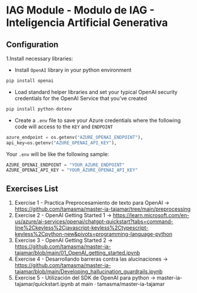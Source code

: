 # IAG Module - Modulo de IAG - Inteligencia Artificial Generativa
## Configuration
1.Install necessary libraries:
- Install `OpenAI` library in your python environment
```python
pip install openai
```
- Load standard helper libraries and set your typical OpenAI security credentials for the OpenAI Service that you've created
```python
pip install python-dotenv
```
- Create a `.env` file to save your Azure credentials where the following code will access to the `KEY` and `ENDPOINT`
```python
azure_endpoint = os.getenv("AZURE_OPENAI_ENDPOINT"), 
api_key=os.getenv("AZURE_OPENAI_API_KEY"), 
```

Your `.env` will be like the following sample:
```python
AZURE_OPENAI_ENDPOINT = "YOUR_AZURE_ENDPOINT" 
AZURE_OPENAI_API_KEY = "YOUR_AZURE_OPENAI_API_KEY"
```

## Exercises List
1. Exercise 1 - Practica Preprocesamiento de texto para OpenAI -> https://github.com/tamasma/master-ia-tajamar/tree/main/preprocessing
2. Exercise 2 - OpenAI Getting Started 1 -> https://learn.microsoft.com/en-us/azure/ai-services/openai/chatgpt-quickstart?tabs=command-line%2Ckeyless%2Cjavascript-keyless%2Ctypescript-keyless%2Cpython-new&pivots=programming-language-python
3. Exercise 3 - OpenAI Getting Started 2 -> https://github.com/tamasma/master-ia-tajamar/blob/main/01_OpenAI_getting_started.ipynb
4. Exercise 4 - Desarrollando barreras contra las alucinaciones -> https://github.com/tamasma/master-ia-tajamar/blob/main/Developing_hallucination_guardrails.ipynb
5. Exercise 5 - Utilización del SDK de OpenAI para python -> master-ia-tajamar/quickstart.ipynb at main · tamasma/master-ia-tajamar